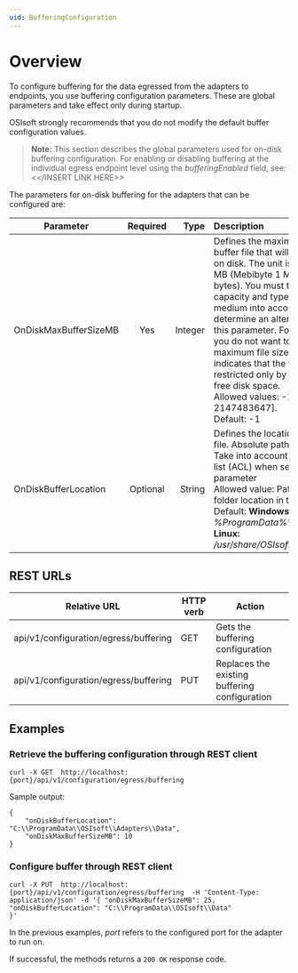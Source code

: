 ```yaml
---
uid: BufferingConfiguration
---
```


# Overview

To configure buffering for the data egressed from the adapters to endpoints, you use buffering configuration parameters. These are global parameters and take effect only during startup. 

OSIsoft strongly recommends that you do not modify the default buffer configuration values.

> **Note:** This section describes the global parameters used for on-disk buffering configuration. For enabling or disabling buffering at the individual egress endpoint level using the *bufferingEnabled* field, see: <</INSERT LINK HERE>>

The parameters for on-disk buffering for the adapters that can be configured are:

| Parameter | Required | Type | Description |
| ----------|:--------:| ----:| :-----------|
| OnDiskMaxBufferSizeMB | Yes | Integer | Defines the maximum size of the buffer file that will be persisted on disk. The unit is specified in MB (Mebibyte 1 MiB = 1048576 bytes). You must take the capacity and type of the storage medium into account before you determine an alternative value for this parameter. For the case that you do not want to specify a maximum file size, a value of -1 indicates that the file size is restricted only by the available free disk space. <br> Allowed values: -1 or [1, 2147483647]. <br> Default: -1 | 
| OnDiskBufferLocation | Optional | String | Defines the location of the buffer file. Absolute paths are required. Take into account access-control list (ACL) when setting this parameter <br> Allowed value: Path to an existing folder location in the file system. <br> Default: **Windows:** _%ProgramData%\Adapters\Data_ <br> **Linux:** _/usr/share/OSIsoft/Adapters/Data_ |

## REST URLs

| Relative URL                                              | HTTP verb | Action               |
|-----------------------------------------------------------|-----------|----------------------|
| api/v1/configuration/egress/buffering      | GET       | Gets the buffering configuration |
| api/v1/configuration/egress/buffering      | PUT       | Replaces the existing buffering configuration |

## Examples
### Retrieve the buffering configuration through REST client
```
curl -X GET  http://localhost:{port}/api/v1/configuration/egress/buffering
```
Sample output:

```
{
    "onDiskBufferLocation": "C:\\ProgramData\\OSIsoft\\Adapters\\Data",
    "onDiskMaxBufferSizeMB": 10
}
```

### Configure buffer through REST client
```
curl -X PUT  http://localhost:{port}/api/v1/configuration/egress/buffering  -H 'Content-Type: application/json' -d '{ "onDiskMaxBufferSizeMB": 25,
"onDiskBufferLocation": "C:\\ProgramData\\OSIsoft\\Data"
}'
```
In the previous examples, *port* refers to the configured port for the adapter to run on.

If successful, the methods returns a `200 OK` response code.
